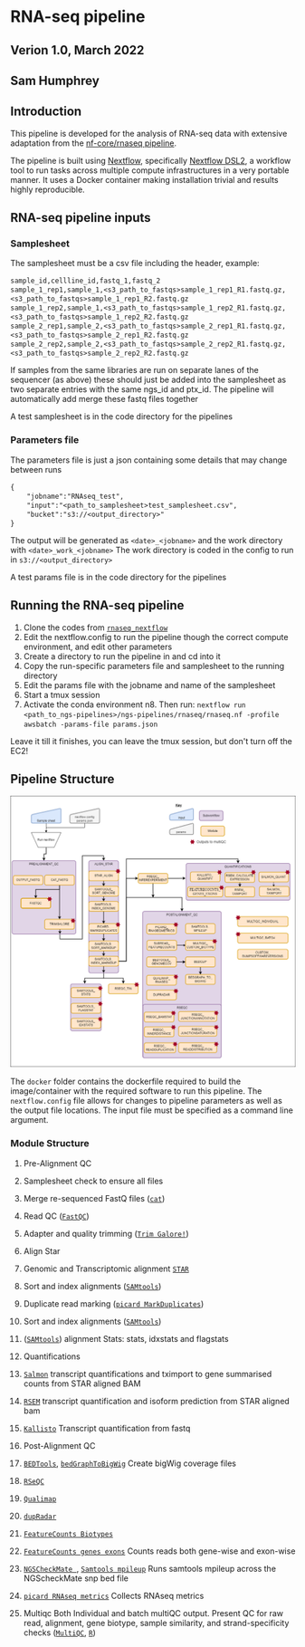 # RNA-seq pipeline
## Verion 1.0, March 2022
## Sam Humphrey

## Introduction

This pipeline is developed for the analysis of RNA-seq data with extensive adaptation from the [nf-core/rnaseq pipeline](https://nf-co.re/rnaseq/). 

The pipeline is built using [Nextflow](https://www.nextflow.io), specifically [Nextflow DSL2](https://www.nextflow.io/docs/latest/dsl2.html), a workflow tool to run tasks across multiple compute infrastructures in a very portable manner. It uses a Docker container making installation trivial and results highly reproducible.

## RNA-seq pipeline inputs

### Samplesheet

The samplesheet must be a csv file including the header, example:

```
sample_id,cellline_id,fastq_1,fastq_2
sample_1_rep1,sample_1,<s3_path_to_fastqs>sample_1_rep1_R1.fastq.gz,<s3_path_to_fastqs>sample_1_rep1_R2.fastq.gz
sample_1_rep2,sample_1,<s3_path_to_fastqs>sample_1_rep2_R1.fastq.gz,<s3_path_to_fastqs>sample_1_rep2_R2.fastq.gz
sample_2_rep1,sample_2,<s3_path_to_fastqs>sample_2_rep1_R1.fastq.gz,<s3_path_to_fastqs>sample_2_rep1_R2.fastq.gz
sample_2_rep2,sample_2,<s3_path_to_fastqs>sample_2_rep2_R1.fastq.gz,<s3_path_to_fastqs>sample_2_rep2_R2.fastq.gz
```
If samples from the same libraries are run on separate lanes of the sequencer (as above) these should just be added into the samplesheet as two separate entries with the same ngs_id and ptx_id. The pipeline will automatically add merge these fastq files together

A test samplesheet is in the code directory for the pipelines

### Parameters file

The parameters file is just a json containing some details that may change between runs
```
{
    "jobname":"RNAseq_test",
    "input":"<path_to_samplesheet>test_samplesheet.csv",
    "bucket":"s3://<output_directory>"
}
```

The output will be generated as `<date>_<jobname>` and the work directory with `<date>_work_<jobname>`
The work directory is coded in the config to run in `s3://<output_directory>`

A test params file is in the code directory for the pipelines


## Running the RNA-seq pipeline

1. Clone the codes from [`rnaseq_nextflow`](https://github.com/SamSticksHumphrey/RNAseq_NF.git)
2. Edit the nextflow.config to run the pipeline though the correct compute environment, and edit other parameters
3. Create a directory to run the pipeline in and cd into it
4. Copy the run-specific parameters file and samplesheet to the running directory
5. Edit the params file with the jobname and name of the samplesheet
6. Start a tmux session
7. Activate the conda environment
n8. Then run: `nextflow run <path_to_ngs-pipelines>/ngs-pipelines/rnaseq/rnaseq.nf -profile awsbatch -params-file params.json`

Leave it till it finishes, you can leave the tmux session, but don't turn off the EC2!

## Pipeline Structure

![Pipeline Overview](RNA_Pipeline_V1.0.drawio.png)

The `docker` folder contains the dockerfile required to build the image/container with the required software to run this pipeline. The `nextflow.config` file allows for changes to pipeline parameters as well as the output file locations. The input file must be specified as a command line argument.

### Module Structure

1. Pre-Alignment QC
  1. Samplesheet check to ensure all files
  2. Merge re-sequenced FastQ files ([`cat`](http://www.linfo.org/cat.html))
  3. Read QC ([`FastQC`](https://www.bioinformatics.babraham.ac.uk/projects/fastqc/))
  4. Adapter and quality trimming ([`Trim Galore!`](https://www.bioinformatics.babraham.ac.uk/projects/trim_galore/))

2. Align Star
  1. Genomic and Transcriptomic alignment [`STAR`](https://github.com/alexdobin/STAR)
  2. Sort and index alignments ([`SAMtools`](https://sourceforge.net/projects/samtools/files/samtools/))
  3. Duplicate read marking ([`picard MarkDuplicates`](https://broadinstitute.github.io/picard/))
  4. Sort and index alignments ([`SAMtools`](https://sourceforge.net/projects/samtools/files/samtools/))
  5.  ([`SAMtools`](https://sourceforge.net/projects/samtools/files/samtools/)) alignment Stats: stats, idxstats and flagstats

3. Quantifications
  1. [`Salmon`](https://combine-lab.github.io/salmon/) transcript quantifications and tximport to gene summarised counts from STAR aligned BAM
  2. [`RSEM`](https://github.com/deweylab/RSEM) transcript quantification and isoform prediction from STAR aligned bam
  3. [`Kallisto`](https://Kallisto) Transcript quantification from fastq

4. Post-Alignment QC
  1. [`BEDTools`](https://github.com/arq5x/bedtools2/), [`bedGraphToBigWig`](http://hgdownload.soe.ucsc.edu/admin/exe/) Create bigWig coverage files
  2. [`RSeQC`](http://rseqc.sourceforge.net/)
  3. [`Qualimap`](http://qualimap.bioinfo.cipf.es/)
  4. [`dupRadar`](https://bioconductor.org/packages/release/bioc/html/dupRadar.html)
  5. [`FeatureCounts Biotypes`](https://featurecounts.com)
  6. [`FeatureCounts genes exons`](https://featurecounts.com) Counts reads both gene-wise and exon-wise
  7. [`NGSCheckMate `](https://github.com/parklab/NGSCheckMate), [`Samtools mpileup`](http://www.htslib.org/doc/samtools-mpileup.html) Runs samtools mpileup across the NGScheckMate snp bed file
  8. [`picard RNAseq metrics`](https://gatk.broadinstitute.org/hc/en-us/articles/360037057492-CollectRnaSeqMetrics-Picard-) Collects RNAseq metrics
  
5. Multiqc
  Both Individual and batch multiQC output. Present QC for raw read, alignment, gene biotype, sample similarity, and strand-specificity checks ([`MultiQC`](http://multiqc.info/), [`R`](https://www.r-project.org/))
